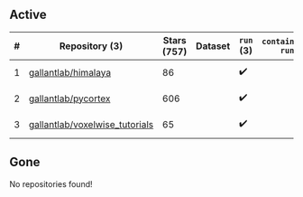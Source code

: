 ## Active
| # | Repository (3) | Stars (757) | Dataset | `run` (3) | `containers-run` | Last Modified |
| --- | --- | --- | --- | --- | --- | --- |
| 1 | [gallantlab/himalaya](https://github.com/gallantlab/himalaya) | 86 |  | :heavy_check_mark: |  | 2024-12-09 19:02:11+00:00 |
| 2 | [gallantlab/pycortex](https://github.com/gallantlab/pycortex) | 606 |  | :heavy_check_mark: |  | 2024-12-09 23:26:25+00:00 |
| 3 | [gallantlab/voxelwise_tutorials](https://github.com/gallantlab/voxelwise_tutorials) | 65 |  | :heavy_check_mark: |  | 2024-11-18 18:02:34+00:00 |

## Gone
No repositories found!
